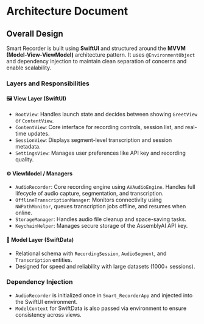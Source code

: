 # Architecture Document

## Overall Design

Smart Recorder is built using **SwiftUI** and structured around the **MVVM (Model-View-ViewModel)** architecture pattern. It uses `@EnvironmentObject` and dependency injection to maintain clean separation of concerns and enable scalability.

### Layers and Responsibilities

#### 🖼️ View Layer (SwiftUI)
- `RootView`: Handles launch state and decides between showing `GreetView` or `ContentView`.
- `ContentView`: Core interface for recording controls, session list, and real-time updates.
- `SessionView`: Displays segment-level transcription and session metadata.
- `SettingsView`: Manages user preferences like API key and recording quality.

#### ⚙️ ViewModel / Managers
- `AudioRecorder`: Core recording engine using `AVAudioEngine`. Handles full lifecycle of audio capture, segmentation, and transcription.
- `OfflineTranscriptionManager`: Monitors connectivity using `NWPathMonitor`, queues transcription jobs offline, and resumes when online.
- `StorageManager`: Handles audio file cleanup and space-saving tasks.
- `KeychainHelper`: Manages secure storage of the AssemblyAI API key.

#### 💾 Model Layer (SwiftData)
- Relational schema with `RecordingSession`, `AudioSegment`, and `Transcription` entities.
- Designed for speed and reliability with large datasets (1000+ sessions).

### Dependency Injection
- `AudioRecorder` is initialized once in `Smart_RecorderApp` and injected into the SwiftUI environment.
- `ModelContext` for SwiftData is also passed via environment to ensure consistency across views.

